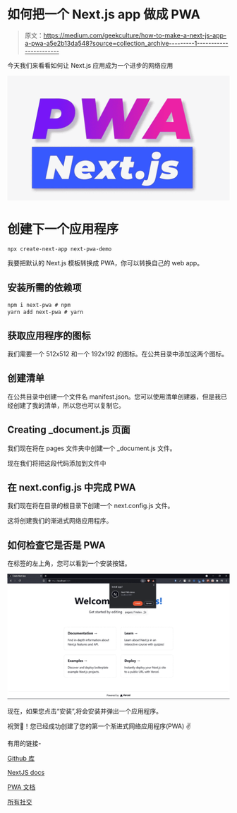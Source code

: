 # 如何把一个 Next.js app 做成 PWA

> 原文：<https://medium.com/geekculture/how-to-make-a-next-js-app-a-pwa-a5e2b13da548?source=collection_archive---------1----------------------->

今天我们来看看如何让 Next.js 应用成为一个进步的网络应用

![](img/adaa3a152c93f21af9720853f1333b6f.png)

# 创建下一个应用程序

```
npx create-next-app next-pwa-demo
```

我要把默认的 Next.js 模板转换成 PWA，你可以转换自己的 web app。

## 安装所需的依赖项

```
npm i next-pwa # npm
yarn add next-pwa # yarn
```

## 获取应用程序的图标

我们需要一个 512x512 和一个 192x192 的图标。在公共目录中添加这两个图标。

## 创建清单

在公共目录中创建一个文件名 manifest.json。您可以使用清单创建器，但是我已经创建了我的清单，所以您也可以复制它。

## Creating _document.js 页面

我们现在将在 pages 文件夹中创建一个 _document.js 文件。

现在我们将把这段代码添加到文件中

## 在 next.config.js 中完成 PWA

我们现在将在目录的根目录下创建一个 next.config.js 文件。

这将创建我们的渐进式网络应用程序。

## 如何检查它是否是 PWA

在标签的左上角，您可以看到一个安装按钮。

![](img/13d3f0cbda2ddc68c42664ebf53e557d.png)

现在，如果您点击“安装”,将会安装并弹出一个应用程序。

祝贺🥳！您已经成功创建了您的第一个渐进式网络应用程序(PWA) ✌

有用的链接-

[Github 库](https://github.com/avneesh0612/next-pwa-demo)

[NextJS docs](https://nextjs.org/docs)

[PWA 文档](https://developer.mozilla.org/en-US/docs/Web/Progressive_web_apps)

[所有社交](https://avneesh-links.vercel.app/)